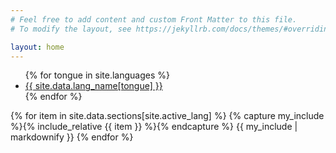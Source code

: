 ```yaml
---
# Feel free to add content and custom Front Matter to this file.
# To modify the layout, see https://jekyllrb.com/docs/themes/#overriding-theme-defaults

layout: home
---
```


<ul id="lang-bar">
{% for tongue in site.languages %}
<li><a {% if tongue == site.active_lang %}style="font-weight: bold;"{% endif %} href="{% if tongue == site.default_lang %} {{site.baseurl}}{{page.url}} {% else %} {{site.baseurl}}/{{ tongue }}{{page.url}} {% endif %}">{{ site.data.lang_name[tongue] }}</a></li>{% endfor %}
</ul>

{% for item in site.data.sections[site.active_lang] %}
  {% capture my_include %}{% include_relative {{ item }} %}{% endcapture %}
  {{ my_include | markdownify }}
{% endfor %}
